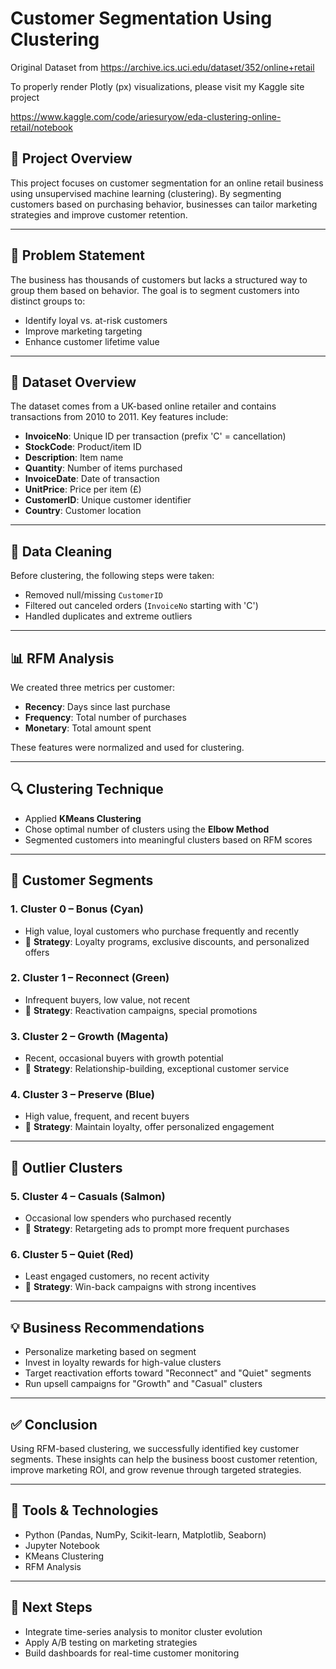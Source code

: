 # Customer Segmentation Using Clustering

Original Dataset from https://archive.ics.uci.edu/dataset/352/online+retail

To properly render Plotly (px) visualizations, please visit my Kaggle site project

https://www.kaggle.com/code/ariesuryow/eda-clustering-online-retail/notebook



## 📌 Project Overview
This project focuses on customer segmentation for an online retail business using unsupervised machine learning (clustering). By segmenting customers based on purchasing behavior, businesses can tailor marketing strategies and improve customer retention.

---

## 🎯 Problem Statement
The business has thousands of customers but lacks a structured way to group them based on behavior. The goal is to segment customers into distinct groups to:
- Identify loyal vs. at-risk customers
- Improve marketing targeting
- Enhance customer lifetime value

---

## 🧾 Dataset Overview
The dataset comes from a UK-based online retailer and contains transactions from 2010 to 2011. Key features include:

- **InvoiceNo**: Unique ID per transaction (prefix 'C' = cancellation)
- **StockCode**: Product/item ID
- **Description**: Item name
- **Quantity**: Number of items purchased
- **InvoiceDate**: Date of transaction
- **UnitPrice**: Price per item (£)
- **CustomerID**: Unique customer identifier
- **Country**: Customer location

---

## 🧹 Data Cleaning
Before clustering, the following steps were taken:
- Removed null/missing `CustomerID`
- Filtered out canceled orders (`InvoiceNo` starting with 'C')
- Handled duplicates and extreme outliers

---

## 📊 RFM Analysis
We created three metrics per customer:
- **Recency**: Days since last purchase
- **Frequency**: Total number of purchases
- **Monetary**: Total amount spent

These features were normalized and used for clustering.

---

## 🔍 Clustering Technique
- Applied **KMeans Clustering**
- Chose optimal number of clusters using the **Elbow Method**
- Segmented customers into meaningful clusters based on RFM scores

---

## 🎨 Customer Segments

### 1. Cluster 0 – **Bonus** (Cyan)
- High value, loyal customers who purchase frequently and recently
- 📌 **Strategy**: Loyalty programs, exclusive discounts, and personalized offers

### 2. Cluster 1 – **Reconnect** (Green)
- Infrequent buyers, low value, not recent
- 📌 **Strategy**: Reactivation campaigns, special promotions

### 3. Cluster 2 – **Growth** (Magenta)
- Recent, occasional buyers with growth potential
- 📌 **Strategy**: Relationship-building, exceptional customer service

### 4. Cluster 3 – **Preserve** (Blue)
- High value, frequent, and recent buyers
- 📌 **Strategy**: Maintain loyalty, offer personalized engagement

---

## 🚨 Outlier Clusters

### 5. Cluster 4 – **Casuals** (Salmon)
- Occasional low spenders who purchased recently
- 📌 **Strategy**: Retargeting ads to prompt more frequent purchases

### 6. Cluster 5 – **Quiet** (Red)
- Least engaged customers, no recent activity
- 📌 **Strategy**: Win-back campaigns with strong incentives

---

## 💡 Business Recommendations
- Personalize marketing based on segment
- Invest in loyalty rewards for high-value clusters
- Target reactivation efforts toward "Reconnect" and "Quiet" segments
- Run upsell campaigns for "Growth" and "Casual" clusters

---

## ✅ Conclusion
Using RFM-based clustering, we successfully identified key customer segments. These insights can help the business boost customer retention, improve marketing ROI, and grow revenue through targeted strategies.

---

## 📁 Tools & Technologies
- Python (Pandas, NumPy, Scikit-learn, Matplotlib, Seaborn)
- Jupyter Notebook
- KMeans Clustering
- RFM Analysis

---

## 📌 Next Steps
- Integrate time-series analysis to monitor cluster evolution
- Apply A/B testing on marketing strategies
- Build dashboards for real-time customer monitoring

